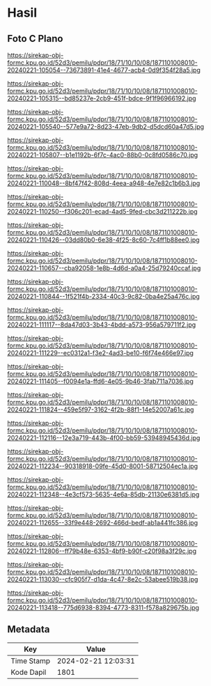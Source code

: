 # Hasil

## Foto C Plano

https://sirekap-obj-formc.kpu.go.id/52d3/pemilu/pdpr/18/71/10/10/08/1871101008010-20240221-105054--73673891-41e4-4677-acb4-0d9f354f28a5.jpg

https://sirekap-obj-formc.kpu.go.id/52d3/pemilu/pdpr/18/71/10/10/08/1871101008010-20240221-105315--bd85237e-2cb9-451f-bdce-9f1f96966192.jpg

https://sirekap-obj-formc.kpu.go.id/52d3/pemilu/pdpr/18/71/10/10/08/1871101008010-20240221-105540--577e9a72-8d23-47eb-9db2-d5dcd60a47d5.jpg

https://sirekap-obj-formc.kpu.go.id/52d3/pemilu/pdpr/18/71/10/10/08/1871101008010-20240221-105807--b1e1192b-6f7c-4ac0-88b0-0c8fd0586c70.jpg

https://sirekap-obj-formc.kpu.go.id/52d3/pemilu/pdpr/18/71/10/10/08/1871101008010-20240221-110048--8bf47f42-808d-4eea-a948-4e7e82c1b6b3.jpg

https://sirekap-obj-formc.kpu.go.id/52d3/pemilu/pdpr/18/71/10/10/08/1871101008010-20240221-110250--f306c201-ecad-4ad5-9fed-cbc3d211222b.jpg

https://sirekap-obj-formc.kpu.go.id/52d3/pemilu/pdpr/18/71/10/10/08/1871101008010-20240221-110426--03dd80b0-6e38-4f25-8c60-7c4ff1b88ee0.jpg

https://sirekap-obj-formc.kpu.go.id/52d3/pemilu/pdpr/18/71/10/10/08/1871101008010-20240221-110657--cba92058-1e8b-4d6d-a0a4-25d79240ccaf.jpg

https://sirekap-obj-formc.kpu.go.id/52d3/pemilu/pdpr/18/71/10/10/08/1871101008010-20240221-110844--1f521f4b-2334-40c3-9c82-0ba4e25a476c.jpg

https://sirekap-obj-formc.kpu.go.id/52d3/pemilu/pdpr/18/71/10/10/08/1871101008010-20240221-111117--8da47d03-3b43-4bdd-a573-956a579711f2.jpg

https://sirekap-obj-formc.kpu.go.id/52d3/pemilu/pdpr/18/71/10/10/08/1871101008010-20240221-111229--ec0312a1-f3e2-4ad3-be10-f6f74e466e97.jpg

https://sirekap-obj-formc.kpu.go.id/52d3/pemilu/pdpr/18/71/10/10/08/1871101008010-20240221-111405--f0094e1a-ffd6-4e05-9b46-3fab711a7036.jpg

https://sirekap-obj-formc.kpu.go.id/52d3/pemilu/pdpr/18/71/10/10/08/1871101008010-20240221-111824--459e5f97-3162-4f2b-88f1-14e52007a61c.jpg

https://sirekap-obj-formc.kpu.go.id/52d3/pemilu/pdpr/18/71/10/10/08/1871101008010-20240221-112116--12e3a719-443b-4f00-bb59-53948945436d.jpg

https://sirekap-obj-formc.kpu.go.id/52d3/pemilu/pdpr/18/71/10/10/08/1871101008010-20240221-112234--90318918-09fe-45d0-8001-58712504ec1a.jpg

https://sirekap-obj-formc.kpu.go.id/52d3/pemilu/pdpr/18/71/10/10/08/1871101008010-20240221-112348--4e3cf573-5635-4e6a-85db-21130e6381d5.jpg

https://sirekap-obj-formc.kpu.go.id/52d3/pemilu/pdpr/18/71/10/10/08/1871101008010-20240221-112655--33f9e448-2692-466d-bedf-ab1a441fc386.jpg

https://sirekap-obj-formc.kpu.go.id/52d3/pemilu/pdpr/18/71/10/10/08/1871101008010-20240221-112806--ff79b48e-6353-4bf9-b90f-c20f98a3f29c.jpg

https://sirekap-obj-formc.kpu.go.id/52d3/pemilu/pdpr/18/71/10/10/08/1871101008010-20240221-113030--cfc905f7-d1da-4c47-8e2c-53abee519b38.jpg

https://sirekap-obj-formc.kpu.go.id/52d3/pemilu/pdpr/18/71/10/10/08/1871101008010-20240221-113418--775d6938-8394-4773-8311-f578a829675b.jpg


## Metadata

| Key        | Value               |
| ---------- | ------------------- |
| Time Stamp | 2024-02-21 12:03:31 |
| Kode Dapil | 1801                |



